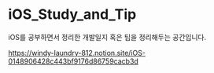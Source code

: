 # iOS_Study_and_Tip
iOS를 공부하면서 정리한 개발일지 혹은 팁을 정리해두는 공간입니다.

https://windy-laundry-812.notion.site/iOS-0148906428c443bf9176d86759cacb3d

